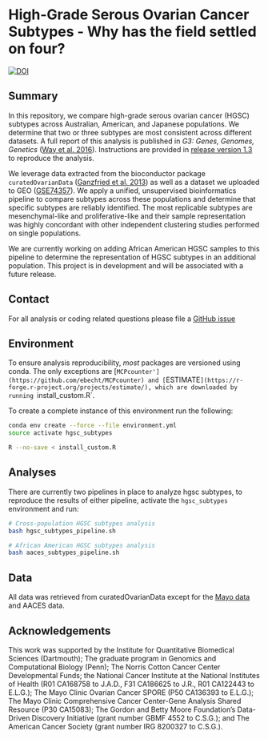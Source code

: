 # High-Grade Serous Ovarian Cancer Subtypes - Why has the field settled on four?

[![DOI](https://zenodo.org/badge/doi/10.5281/zenodo.32906.svg)](http://dx.doi.org/10.5281/zenodo.32906)

## Summary

In this repository, we compare high-grade serous ovarian cancer (HGSC) subtypes
across Australian, American, and Japanese populations. We determine that two or
three subtypes are most consistent across different datasets. A full report of
this analysis is published in _G3: Genes, Genomes, Genetics_
([Way et al. 2016](https://doi.org/10.1534/g3.116.033514)).
Instructions are provided in
[release version 1.3](https://github.com/greenelab/hgsc_subtypes/tree/1.3)
to reproduce the analysis.

We leverage data extracted from the bioconductor package `curatedOvarianData`
([Ganzfried et al. 2013](http://doi.org/10.1093/database/bat013)) as well as a
 dataset we uploaded to GEO 
([GSE74357](https://www.ncbi.nlm.nih.gov/geo/query/acc.cgi?acc=GSE74357)). We
apply a unified, unsupervised bioinformatics pipeline to compare subtypes across
these populations and determine that specific subtypes are reliably identified.
The most replicable subtypes are mesenchymal-like and proliferative-like and
their sample representation was highly concordant with other independent
clustering studies performed on single populations.

We are currently working on adding African American HGSC samples to this
pipeline to determine the representation of HGSC subtypes in an additional
population. This project is in development and will be associated with a
future release.

## Contact

For all analysis or coding related questions please file a
[GitHub issue](https://github.com/greenelab/hgsc_subtypes/issues)

## Environment

To ensure analysis reproducibility, _most_ packages are versioned using conda.
The only exceptions are [`MCPcounter'](https://github.com/ebecht/MCPcounter)
and [`ESTIMATE`](https://r-forge.r-project.org/projects/estimate/), which are
downloaded by running `install_custom.R`.

To create a complete instance of this environment run the following:

```sh
conda env create --force --file environment.yml
source activate hgsc_subtypes

R --no-save < install_custom.R
```

## Analyses

There are currently two pipelines in place to analyze hgsc subtypes, to
reproduce the results of either pipeline, activate the `hgsc_subtypes`
environment and run:

```sh
# Cross-population HGSC subtypes analysis 
bash hgsc_subtypes_pipeline.sh

# African American HGSC subtypes analysis
bash aaces_subtypes_pipeline.sh
```

## Data

All data was retrieved from curatedOvarianData except for the
[Mayo data](https://www.ncbi.nlm.nih.gov/geo/query/acc.cgi?acc=GSE74357)
and AACES data.

## Acknowledgements

This work was supported by the Institute for Quantitative Biomedical Sciences
(Dartmouth); The graduate program in Genomics and Computational Biology (Penn);
The Norris Cotton Cancer Center Developmental Funds;
the National Cancer Institute at the National Institutes of Health (R01 CA168758
to J.A.D., F31 CA186625 to J.R., R01 CA122443 to E.L.G.); The Mayo Clinic
Ovarian Cancer SPORE (P50 CA136393 to E.L.G.); The Mayo Clinic Comprehensive
Cancer Center-Gene Analysis Shared Resource (P30 CA15083); The Gordon and Betty
Moore Foundation’s Data-Driven Discovery Initiative (grant number GBMF 4552 to
C.S.G.); and The American Cancer Society (grant number IRG 8200327 to C.S.G.).
